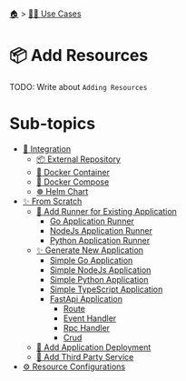 <!--startTocHeader-->
[🏠](../../README.md) > [👷🏽 Use Cases](../README.md)
# 📦 Add Resources
<!--endTocHeader-->

TODO: Write about `Adding Resources`

<!--startTocSubTopic-->
# Sub-topics
* [🧩 Integration](integration/README.md)
  * [📦 External Repository](integration/external-repository.md)
  * [🐳 Docker Container](integration/docker-container.md)
  * [🐳 Docker Compose](integration/docker-compose.md)
  * [☸️ Helm Chart](integration/helm-chart.md)
* [✨ From Scratch](from-scratch/README.md)
  * [🏃 Add Runner for Existing Application](from-scratch/add-runner-for-existing-application/README.md)
    * [Go Application Runner](from-scratch/add-runner-for-existing-application/go-application-runner.md)
    * [NodeJs Application Runner](from-scratch/add-runner-for-existing-application/nodejs-application-runner.md)
    * [Python Application Runner](from-scratch/add-runner-for-existing-application/python-application-runner.md)
  * [✨ Generate New Application](from-scratch/generate-new-application/README.md)
    * [Simple Go Application](from-scratch/generate-new-application/simple-go-application.md)
    * [Simple NodeJs Application](from-scratch/generate-new-application/simple-nodejs-application.md)
    * [Simple Python Application](from-scratch/generate-new-application/simple-python-application.md)
    * [Simple TypeScript Application](from-scratch/generate-new-application/simple-typescript-application.md)
    * [FastApi Application](from-scratch/generate-new-application/fastapi-application/README.md)
      * [Route](from-scratch/generate-new-application/fastapi-application/route.md)
      * [Event Handler](from-scratch/generate-new-application/fastapi-application/event-handler.md)
      * [Rpc Handler](from-scratch/generate-new-application/fastapi-application/rpc-handler.md)
      * [Crud](from-scratch/generate-new-application/fastapi-application/crud.md)
  * [🚢 Add Application Deployment](from-scratch/add-application-deployment.md)
  * [🥉 Add Third Party Service](from-scratch/add-third-party-service.md)
* [⚙️ Resource Configurations](resource-configurations.md)
<!--endTocSubTopic-->